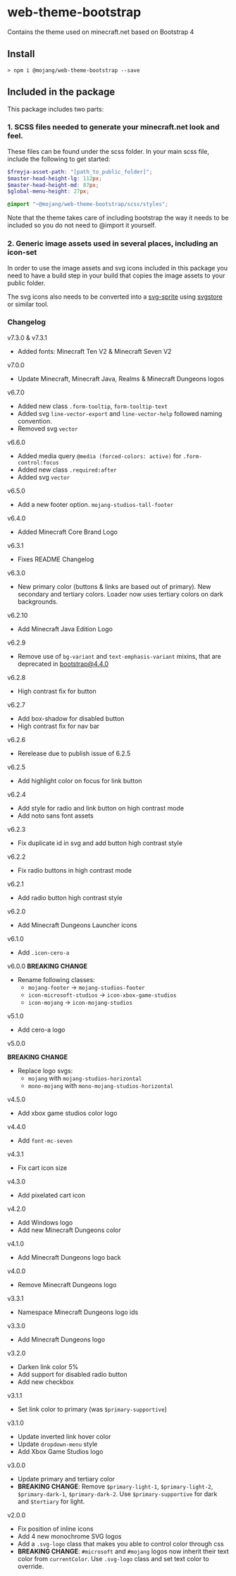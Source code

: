 # web-theme-bootstrap


Contains the theme used on minecraft.net based on Bootstrap 4

## Install

```cli
> npm i @mojang/web-theme-bootstrap --save
```

## Included in the package

This package includes two parts:

### 1. SCSS files needed to generate your minecraft.net look and feel.

These files can be found under the scss folder. In your main scss file, include the following to get started:

```scss
$freyja-asset-path: "[path_to_public_folder]";
$master-head-height-lg: 112px;
$master-head-height-md: 87px;
$global-menu-height: 27px;

@import "~@mojang/web-theme-bootstrap/scss/styles";
```

Note that the theme takes care of including bootstrap the way it needs to be included so you do not need to @import it yourself.

### 2. Generic image assets used in several places, including an icon-set

In order to use the image assets and svg icons included in this package you need to have a build step in your build that copies the image assets to your public folder.

The svg icons also needs to be converted into a [svg-sprite](https://css-tricks.com/svg-sprites-use-better-icon-fonts/) using [svgstore](https://github.com/svgstore/svgstore) or similar tool.

### Changelog

v7.3.0 & v7.3.1
- Added fonts: Minecraft Ten V2 & Minecraft Seven V2

v7.0.0
- Update Minecraft, Minecraft Java, Realms & Minecraft Dungeons logos


v6.7.0
- Added new class `.form-tooltip`, `form-tooltip-text` 
- Added svg `line-vector-export` and `line-vector-help` followed naming convention.
- Removed svg `vector`

v6.6.0
- Added media query `@media (forced-colors: active)` for `.form-control:focus`
- Added new class `.required:after`
- Added svg `vector`


v6.5.0
- Add a new footer option. `mojang-studios-tall-footer`

v6.4.0
- Added Minecraft Core Brand Logo
  
v6.3.1
- Fixes README Changelog

v6.3.0
- New primary color (buttons & links are based out of primary). New secondary and tertiary colors. Loader now uses tertiary colors on dark backgrounds. 

v6.2.10
  - Add Minecraft Java Edition Logo

v6.2.9
  - Remove use of `bg-variant` and `text-emphasis-variant` mixins, that are deprecated in bootstrap@4.4.0

v6.2.8
- High contrast fix for button

v6.2.7
- Add box-shadow for disabled button
- High contrast fix for nav bar

v6.2.6
- Rerelease due to publish issue of 6.2.5

v6.2.5
- Add highlight color on focus for link button

v6.2.4
- Add style for radio and link button on high contrast mode
- Add noto sans font assets

v6.2.3
- Fix duplicate id in svg and add button high contrast style

v6.2.2
- Fix radio buttons in high contrast mode

v6.2.1
- Add radio button high contrast style

v6.2.0
- Add Minecraft Dungeons Launcher icons

v6.1.0
- Add `.icon-cero-a`

v6.0.0
**BREAKING CHANGE**
- Rename following classes:
    * `mojang-footer` -> `mojang-studios-footer`
    * `icon-microsoft-studios` -> `icon-xbox-game-studios`
    * `icon-mojang` -> `icon-mojang-studios`

v5.1.0
- Add cero-a logo

v5.0.0

**BREAKING CHANGE**

- Replace logo svgs:
    * `mojang` with `mojang-studios-horizontal`
    * `mono-mojang` with `mono-mojang-studios-horizontal`


v4.5.0

- Add xbox game studios color logo

v4.4.0

- Add `font-mc-seven`

v4.3.1

- Fix cart icon size

v4.3.0

- Add pixelated cart icon

v4.2.0

- Add Windows logo
- Add new Minecraft Dungeons color

v4.1.0

- Add Minecraft Dungeons logo back

v4.0.0

- Remove Minecraft Dungeons logo

v3.3.1

- Namespace Minecraft Dungeons logo ids

v3.3.0

- Add Minecraft Dungeons logo

v3.2.0

- Darken link color 5%
- Add support for disabled radio button
- Add new checkbox

v3.1.1

- Set link color to primary (was `$primary-supportive`)

v3.1.0

- Update inverted link hover color
- Update `dropdown-menu` style
- Add Xbox Game Studios logo

v3.0.0

- Update primary and tertiary color
- **BREAKING CHANGE**: Remove `$primary-light-1`, `$primary-light-2`, `$primary-dark-1`, `$primary-dark-2`. Use `$primary-supportive` for dark and `$tertiary` for light.

v2.0.0

- Fix position of inline icons
- Add 4 new monochrome SVG logos
- Add a `.svg-logo` class that makes you able to control color through css
- **BREAKING CHANGE**: `#microsoft` and `#mojang` logos now inherit their text color from `currentColor`. Use `.svg-logo` class and set text color to override.
